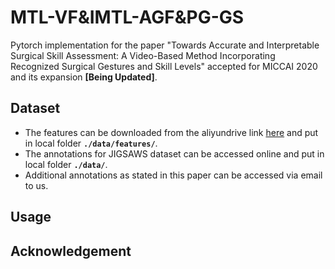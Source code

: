 # MTL-VF&IMTL-AGF&PG-GS
Pytorch implementation for the paper "Towards Accurate and Interpretable Surgical Skill Assessment: A Video-Based Method Incorporating Recognized Surgical Gestures and Skill Levels" accepted for MICCAI 2020 and its expansion **[Being Updated]**.

## Dataset
* The features can be downloaded from the aliyundrive link [here](www.baidu.com) and put in local folder **```./data/features/```**.
* The annotations for JIGSAWS dataset can be accessed online and put in local folder **```./data/```**.
* Additional annotations as stated in this paper can be accessed via email to us.

## Usage

## Acknowledgement
